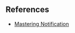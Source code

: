 ## References

- [Mastering Notification](https://themurph.hashnode.dev/go-beyond-the-basics-mastering-toast-notifications-with-go-and-htmx)